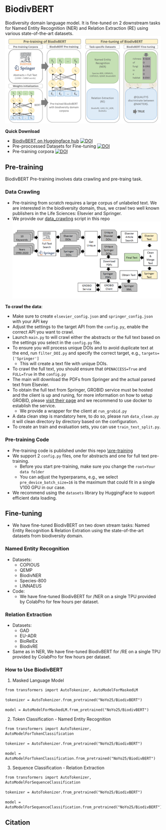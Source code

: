# BiodivBERT
Biodiversity domain language model. It is fine-tuned on 2 downstream tasks for Named Entity Recognition (NER) and Relation Extraction (RE) using various state-of-the-art datasets.
![BiodivBERT!](images/biodivbert.png)

**Quick Download**
  * [BiodivBERT on Huggingface hub](https://huggingface.co/NoYo25/BiodivBERT) [![DOI](https://zenodo.org/badge/DOI/10.5281/zenodo.6554141.svg)](https://doi.org/10.5281/zenodo.6554141)
  * Pre-proccessed Datasets for Fine-tuning [![DOI](https://zenodo.org/badge/DOI/10.5281/zenodo.6554208.svg)](https://doi.org/10.5281/zenodo.6554208)
  * Pre-training corpora [![DOI](https://zenodo.org/badge/DOI/10.5281/zenodo.6555690.svg)](https://doi.org/10.5281/zenodo.6555690)


## Pre-training 
BiodivBERT Pre-training involves data crawling and pre-traing task. 
### Data Crawling
* Pre-training from scratch requires a large corpus of unlabeled text. We are interested in the biodiversity domain, thus, we crawl two well known publishers in the Life Sciences: Elsevier and Springer.
* We provide our [data_crawling](/data_crawling) script in this repo
![crawling!](images/full_txt_crawling.png)

**To crawl the data**:
* Make sure to create `elsevier_config.json` and `springer_config.json` with your API key
* Adjust the settings to the target API from the `config.py`, enable the correct API you want to crawl.
* Launch `main.py` to will crawl either the abstracts or the full text based on the settings you select in the `config.py` file.
* To ensure you will process unique DOIs and to avoid duplicate text at the end, run `filter_DOI.py` and specify the correct target, e.g., `targets=['Springer']`
  * This will create a text file with unique DOIs.
* To crawl the full text, you should ensure that `OPENACCESS=True` and `FULL=True` in the `config.py`
* The main will download the PDFs from Springer and the actual parsed text from Elsevier. 
* To obtain the full text from Springer, GROBID service must be hosted and the client is up and runing, for more information on how to setup GROBID, please [visit their page](https://github.com/kermitt2/grobid) and we recommend to use docker to establish the service.
  * We provide a wrapper for the client at `run_grobid.py`
* A data clean step is mandatory here, to do so, please run `data_clean.py` it will clean directory by directory based on the configuration.
* To create an train and evaluation sets, you can use `train_test_split.py`.

### Pre-training Code
* Pre-training code is published under this repo [\pre-training](/pre-training)
* We support 2 `config.py` files, one for abstracts and one for full text pre-training. 
  * Before you start pre-training, make sure you change the `root=Your data folder`
  * You can adjust the hyperparams, e.g., we select `pre_device_batch_size=16` is the maximum that could fit in a single V100 GPU in our case. 
* We recommend using the `datasets` library by HuggingFace to support efficient data loading.

## Fine-tuning 
* We have fine-tuned BiodivBERT on two down stream tasks: Named Entity Recognition & Relation Extration using the state-of-the-art datasets from biodiversity domain.

### Named Entity Recognition
* Datasets:
  * COPIOUS
  * QEMP 
  * BiodivNER
  * Species-800
  * LINNAEUS
* Code:
  * We have fine-tuned BiodivBERT for /NER on a single TPU provided by ColabPro for few hours per dataset.
### Relation Extraction 
* Datasets:
  *  GAD
  *  EU-ADR
  *  BioRelEx
  *  BiodivRE
*  Same as in NER, We have fine-tuned BiodivBERT for /RE on a single TPU provided by ColabPro for few hours per dataset.

### How to Use BiodivBERT

1. Masked Language Model
````buildoutcfg
from transformers import AutoTokenizer, AutoModelForMaskedLM

tokenizer = AutoTokenizer.from_pretrained("NoYo25/BiodivBERT")

model = AutoModelForMaskedLM.from_pretrained("NoYo25/BiodivBERT")
````

2. Token Classification - Named Entity Recognition
````buildoutcfg
from transformers import AutoTokenizer, AutoModelForTokenClassification

tokenizer = AutoTokenizer.from_pretrained("NoYo25/BiodivBERT")

model = AutoModelForTokenClassification.from_pretrained("NoYo25/BiodivBERT")
````

3. Sequence Classification - Relation Extraction
````buildoutcfg
from transformers import AutoTokenizer, AutoModelForSequenceClassification

tokenizer = AutoTokenizer.from_pretrained("NoYo25/BiodivBERT")

model = AutoModelForSequenceClassification.from_pretrained("NoYo25/BiodivBERT")
````

## Citation
